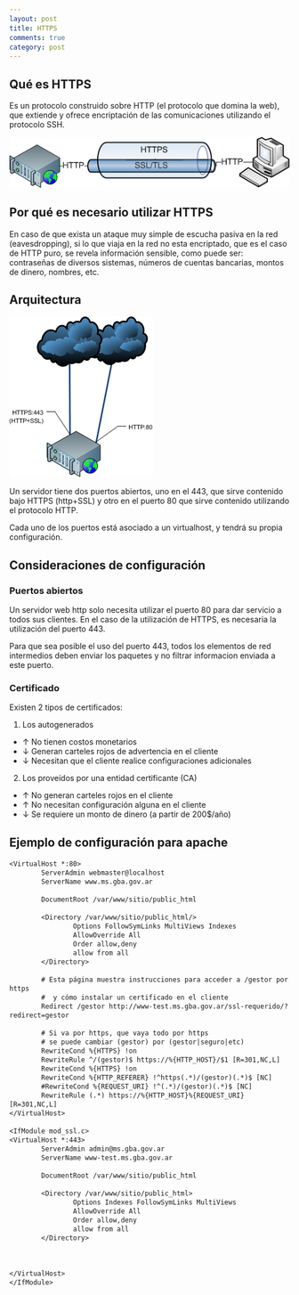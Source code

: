 ```yaml
---
layout: post
title: HTTPS
comments: true
category: post
---
```


## Qué es HTTPS

Es un protocolo construido sobre HTTP (el protocolo que domina la web), que extiende y ofrece encriptación de las comunicaciones utilizando el protocolo SSH.

![HTTPS Tunnel](/public/images/2013-02-25-https-1.png)

## Por qué es necesario utilizar HTTPS

En caso de que exista un ataque muy simple de escucha pasiva en la red (eavesdropping), si lo que viaja en la red no esta encriptado, que es el caso de HTTP puro, se revela información sensible, como puede ser: contraseñas de diversos sistemas, números de cuentas bancarias, montos de dinero, nombres, etc.

## Arquitectura

![Arquitectura](/public/images/2013-02-25-https-2.png)

Un servidor tiene dos puertos abiertos, uno en el 443, que sirve contenido bajo HTTPS (http+SSL) y otro en el puerto 80 que sirve contenido utilizando el protocolo HTTP.

Cada uno de los puertos está asociado a un virtualhost, y tendrá su propia configuración.
 
## Consideraciones de configuración

### Puertos abiertos
Un servidor web http solo necesita utilizar el puerto 80 para dar servicio a todos sus clientes. En el caso de la utilización de HTTPS, es necesaria la utilización del puerto 443.

Para que sea posible el uso del puerto 443, todos los elementos de red intermedios deben enviar los paquetes y no filtrar informacion enviada a este puerto.

### Certificado

Existen 2 tipos de certificados:

1. Los autogenerados
  - ↑ No tienen costos monetarios
  - ↓ Generan carteles rojos de advertencia en el cliente
  - ↓ Necesitan que el cliente realice configuraciones adicionales
2. Los proveídos por una entidad certificante (CA)
  - ↑ No generan carteles rojos en el cliente
  - ↑ No necesitan configuración alguna en el cliente
  - ↓ Se requiere un monto de dinero (a partir de 200$/año)


## Ejemplo de configuración para apache

    <VirtualHost *:80>
            ServerAdmin webmaster@localhost
            ServerName www.ms.gba.gov.ar

            DocumentRoot /var/www/sitio/public_html

            <Directory /var/www/sitio/public_html/>
                    Options FollowSymLinks MultiViews Indexes
                    AllowOverride All
                    Order allow,deny
                    allow from all
            </Directory>

            # Esta página muestra instrucciones para acceder a /gestor por https
            #  y cómo instalar un certificado en el cliente
            Redirect /gestor http://www-test.ms.gba.gov.ar/ssl-requerido/?redirect=gestor

            # Si va por https, que vaya todo por https
            # se puede cambiar (gestor) por (gestor|seguro|etc)
            RewriteCond %{HTTPS} !on
            RewriteRule ^/(gestor)$ https://%{HTTP_HOST}/$1 [R=301,NC,L]
            RewriteCond %{HTTPS} !on
            RewriteCond %{HTTP_REFERER} !^https(.*)/(gestor)(.*)$ [NC]
            #RewriteCond %{REQUEST_URI} !^(.*)/(gestor)(.*)$ [NC]
            RewriteRule (.*) https://%{HTTP_HOST}%{REQUEST_URI} [R=301,NC,L]
    </VirtualHost>

    <IfModule mod_ssl.c>
    <VirtualHost *:443>
            ServerAdmin admin@ms.gba.gov.ar
            ServerName www-test.ms.gba.gov.ar

            DocumentRoot /var/www/sitio/public_html

            <Directory /var/www/sitio/public_html>
                    Options Indexes FollowSymLinks MultiViews
                    AllowOverride All
                    Order allow,deny
                    allow from all
            </Directory>

            

    </VirtualHost>
    </IfModule>